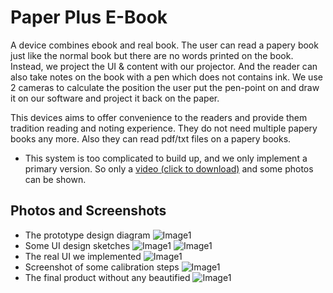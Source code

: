 # Paper Plus E-Book
A device combines ebook and real book. The user can read a papery book just like the normal book but there are no words printed on the book. Instead, we project the UI & content with our projector. And the reader can also take notes on the book with a pen which does not contains ink. We use 2 cameras to calculate the position the user put the pen-point on and draw it on our software and project it back on the paper.

This devices aims to offer convenience to the readers and provide them tradition reading and noting experience. They do not need multiple papery books any more. Also they can read pdf/txt files on a papery books.

* This system is too complicated to build up, and we only implement a primary version. So only a [video (click to download)](https://github.com/zrdumped/PaperPlusEBook/releases/download/v1.0/Paper+EBook.demo.mp4) and some photos can be shown.

## Photos and Screenshots
* The prototype design diagram
![Image1](https://github.com/zrdumped/PaperPlusEBook/blob/master/ReadmeImages/1.png)
* Some UI design sketches
![Image1](https://github.com/zrdumped/PaperPlusEBook/blob/master/ReadmeImages/2.png)
![Image1](https://github.com/zrdumped/PaperPlusEBook/blob/master/ReadmeImages/5.png)
* The real UI we implemented
![Image1](https://github.com/zrdumped/PaperPlusEBook/blob/master/ReadmeImages/4.png)
* Screenshot of some calibration steps
![Image1](https://github.com/zrdumped/PaperPlusEBook/blob/master/ReadmeImages/6.png)
* The final product without any beautified
![Image1](https://github.com/zrdumped/PaperPlusEBook/blob/master/ReadmeImages/3.png)
